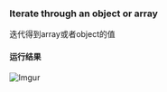 ### Iterate through an object or array
迭代得到array或者object的值

#### 运行结果
![Imgur](https://i.imgur.com/Kvt3dXc.png)